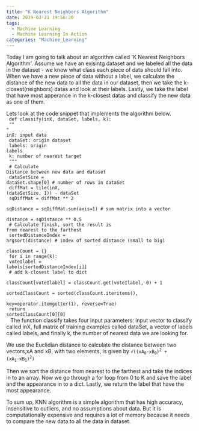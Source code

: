 ```yaml
---
title: "K Nearest Neighbors Algorithm"
date: 2019-03-31 19:56:20
tags: 
  - Machine Learning
  - Machine Learning In Action 
categories: "Machine_Learning" 
---
```

Today I am going to talk about an algorithm called 'K Nearest Neighbors Algorithm'. Assume we have an exisintg dataset and we labeled all the data in the dataset - we know what class each piece of data should fall into. When we have a new piece of data without a label, we calculate the distance of the new data to all the data in our dataset, then we take the k-closest(neighbors) datas and look at their labels. Lastly, we take the label that have most apperance in the k-closest datas and classify the new data as one of them.

Lets look at the code snippet that implements the algorithm below.<br/>
<code>
def classify(inX, dataSet, labels, k):<br/>
    ""<br/>"
    inX: input data <br/>
    dataSet: origin dataset <br/>
    labels: origin labels<br/>
    k: number of nearest target<br/>
    """<br/>
    # Calculate Distance between new data and dataset<br/>
    dataSetSize = dataSet.shape[0]  # number of rows in dataSet<br/>
    diffMat = tile(inX, (dataSetSize, 1)) - dataSet<br/>
    sqDiffMat = diffMat ** 2<br/>
    sqDistance = sqDiffMat.sum(axis=1)  # sum  matrix into a vector<br/>
    distance = sqDistance ** 0.5<br/>
    # Calculate finish, sort the result is from nearest to the farthest<br/>
    sortedDistanceIndex = argsort(distance)  # index of sorted distance (small to big)<br/>
    classCount = {}<br/>
    for i in range(k):<br/>
        voteIlabel = labels[sortedDistanceIndex[i]]<br/>
        # add k-closest label to dict<br/>
        classCount[voteIlabel] = classCount.get(voteIlabel, 0) + 1<br/>
    sortedClassCount = sorted(classCount.iteritems(),<br/>
                              key=operator.itemgetter(1), reverse=True)<br/>
    return sortedClassCount[0][0]<br/>
</code> 
The function classify takes four input parameters: input vector to classify called inX, full matrix of training examples called dataSet, a vector of labels called labels, and finally k, the number of nearest data we are looking for.

We use the Euclidian distance to calculate the distance between two vectors,xA and xB, with two elements, is given by 
<code>&#8730;((xA<sub>0</sub>-xB<sub>0</sub>)<sup>2</sup> + (xA<sub>1</sub>-xB<sub>1</sub>)<sup>2</sup>)</code>

Then we sort the distance from nearest to the farthest and take the indices in to an array. Now we go through a for loop from 0 to K and save the label and the appearance in to a dict. Lastly, we return the label that have the most appearance. 

To sum up, KNN algorithm is a simple algorithm that has high accuracy, insensitive to outliers, and no assumptions about data. But it is computationally expensive and requires a lot of memory because it needs to compare the new data to all the data in dataset.
